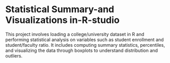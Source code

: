 # Statistical Summary-and Visualizations in-R-studio
This project involves loading a college/university dataset in R and performing statistical analysis on variables such as student enrollment and student/faculty ratio. It includes computing summary statistics, percentiles, and visualizing the data through boxplots to understand distribution and outliers.
